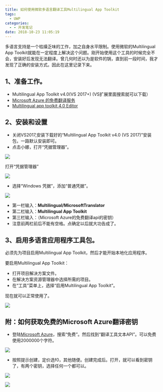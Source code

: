 ```yaml
---
title: 如何使用微软多语言翻译工具Multilingual App Toolkit
tags:
  - UWP
categories:
  - - 开发笔记
date: 2018-10-23 11:05:19
---
```


多语言支持是一个枯燥乏味的工作，加之自身水平限制。使用微软的Multilingual App Toolkit就能在一定程度上解决这个问题。刚开始使用这个工具的时候完全不会，安装好后发现无法翻译。曾几何时还以为是软件的锅，直到前一段时间，我才发现了正确的安装方式。因此在这里记录下来。

## 1、准备工作。

*   Multilingual App Toolkit v4.0(VS 2017+) (VS扩展里面搜索就可以下载）
*   [Microsoft Azure 的免费翻译服务](https://portal.azure.com/)  
*   [Multilingual app toolkit 4.0 Editor](https://developer.microsoft.com/en-us/windows/develop/multilingual-app-toolkit)

## 2、安装和设置

*   关闭VS2017,安装下载好的“Multilingual App Toolkit v4.0 (VS 2017)”安装包，一路默认安装即可。
*   点击小娜，打开“凭据管理器”。

![](https://5qgppg.sn.files.1drv.com/y4m4dFz_EDLZhDcPy9vR_t49391XadLSJbHhH1-cCR-1jrVbgfdfz-fT4THsPKXJRH9fbFnNYM-V3MQBcHwiq72He5XfzIqHQKAbaCRd5sc7wSOZPsLLyXrfruUU2YA13LUH2QAZKnGnVQt5oswHHnsBqMu4QMuu9rRScVr2yT1nqz6V3kDXvaiHcikZrGhdWMb9sRdoWuSYs9H7Yn-Ft7VCg?width=398&height=645&cropmode=none)

打开“凭据管理器”

![](https://hiv4gw.sn.files.1drv.com/y4mBr1iJ7erfOoIwCX6FWRKe6R8DTLsyE_OY3mazzyBZje2b6VSmwHiD0W_6jtwm8uWQj8ppBAqo_olFZToZlwBwU2X5fxRtMY6oEDYpA4w-llaLbkGPjGXHOsi3gSsS6cIUypvCtpjbR9idZCo2y-5FIf4l503QJGTbRJIHYgxHkYdinBoel78FMxgD6rDu_FAGp6sfOVQ0lAHvdYDERtlNw?width=947&height=694&cropmode=none)

*   选择“Windows 凭据”，添加“普通凭据”。

![](https://31pkeq.sn.files.1drv.com/y4mIiEm1k_c6mprCOFSmeXqz5a3Dy2HsrQfPWbUnE5l0oBIKjiGLxYCIfwASiDqlXcNfHaq4x944Z8CoGqRCVaZdzo8gMGkmWrgOQVkULnycEdIE-HRifX1fs47ftN7IwmcbTvHGUejLXOCfWryZbQxlwlBBNu-tdS0vNbIrB40aeORWw2WRSQKDjXNPLeNCFtLIiH5xJ8Yevv400vZP444MA?width=1095&height=855&cropmode=none)

*   第一栏输入：**Multilingual/MicrosoftTranslator**
*   第二栏输入：**Multilingual App Toolkit**
*   第三栏输入：（Microsoft Azure的免费翻译api的密钥）
*   注意前两栏前后不能有空格。点确定以后就大功告成了。

## 3、启用多语言应用程序工具包。

必须先为项目启用Multilingual App Toolkit，然后才能开始本地化应用程序。

要启用Multilingual App Toolkit：

*   打开项目解决方案文件。
*   在解决方案资源管理器中选择所需的项目。
*   在“工具”菜单上，选择“启用Multilingual App Toolkit”。

现在就可以正常使用了。

![](https://es8lta.sn.files.1drv.com/y4mQyM_SxTylUsIGTe3MbtbsF44yRh__-q9eIXTlwOcxuRvmFYeBNUplGQjsLSLspA-epvOUQfL_KsAljYAFfaseFHhg4-oak_L3-qJPD2mDXxCZV2pZA-XipjG8ksXZXmwDyyvRsFGUCovjkirqvYAeraw3mkxe0-7kwaROVGsBzuXDQNWA_KnCf-kp67mG-s7UCRNhIlv3zetR2qbQpvy7g?width=1059&height=210&cropmode=none)

## 附：如何获取免费的Microsoft Azure翻译密钥

*   登陆[Microsoft Azure](https://portal.azure.com)，搜索“免费”。然后找到“翻译工具文本API”。可以免费使用2000000个字符。

![](https://fuszvg.sn.files.1drv.com/y4mu_gKtr9sBFY4LhyaECHTw_RNLxf0NboWS5JXKXxsCr9fIdJ3pJYI-e_KShiQy1P5yqix1-wPWIUS264jBM69HmZmoK9hMO2duSWMhwbzYvn8O1TL7yj27mNSWWOnO49_P-ARmLJ-7YuFsrN0ZiWXse775ms2nJsuikGIxR7LzoGLVaIgaU7_VrrtDdSH1UvITSvih9HepvKK2EB0mDJ1Ug?width=1186&height=757&cropmode=none)

*   按照提示创建，定价选f0，其他随便。创建完成后。打开，就可以看到密钥了，有两个密钥，选择任何一个都可以。

![](https://slhapq.sn.files.1drv.com/y4mx7LdDQIoxStIMB23eNne0xArJHa3zagLNTy5ZCbtmL_Ndb6WOKaz33RfKCRuSFTQi6xDZYkmuk31iO1v_bqAw1UQWJ8agxbeWGOvtoxe-Z93t0e23sy3PfKaCHa2-qOsnJw2Y6rVTl4uDkJizrcvsbVSCIGIxG-U4kEbB9wCf4tpsbDpWb13Yw4oyd3710FFIWDsz75uY_OO69Cig330Zg?width=1121&height=745&cropmode=none)

![](https://sy0cna.sn.files.1drv.com/y4mDuJuLiPR30WBqh8Yq5V-2OUL0IuZf0qwwkyFKZT2r_mltdcuW6F8jpKwvWt5dhdPSIIEooq9vdm0JQwAdQQGMV6i0EjVhluBC-PZ2vuWJJ5uV6rxejC-zeNfaJKPxoAnpszs2-jUpfW1ObVyBuXM8mKS8ghhZWAL5FoU7LVszW8TMMJyP7jT7DHbOWbQvdjfcNpRC_tzaW7aGjpvn3cP3Q?width=1920&height=1034&cropmode=none)